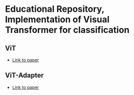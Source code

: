 
# Educational Repository, Implementation of Visual Transformer for classification

## ViT

- [Link to paper ](https://arxiv.org/pdf/2010.11929.pdf)

## ViT-Adapter

 - [Link to paper ](https://arxiv.org/pdf/2205.08534.pdf)
